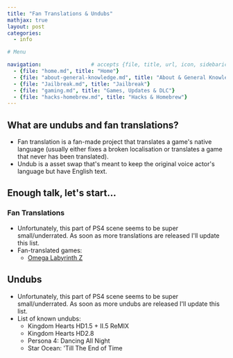 ```yaml
---
title: "Fan Translations & Undubs"
mathjax: true
layout: post
categories:
  - info

# Menu

navigation:                # accepts {file, title, url, icon, sidebaricon}
  - {file: "home.md", title: "Home"}
  - {file: "about-general-knowledge.md", title: "About & General Knowledge"}
  - {file: "Jailbreak.md", title: "Jailbreak"}
  - {file: "gaming.md", title: "Games, Updates & DLC"}
  - {file: "hacks-homebrew.md", title: "Hacks & Homebrew"}
---
```


## What are undubs and fan translations?

* Fan translation is a fan-made project that translates a game's native language (usually either fixes a broken localisation or translates a game that never has been translated).
* Undub is a asset swap that's meant to keep the original voice actor's language but have English text.

## Enough talk, let's start...

### Fan Translations

* Unfortunately, this part of PS4 scene seems to be super small/underrated. As soon as more translations are released I'll update this list.
* Fan-translated games:
   * <a href="https://gbatemp.net/threads/release-omega-labyrinth-z-jp-english-full-fan-translation-patcher-ps4.585138/"> Omega Labyrinth Z </a>
  
  
## Undubs

* Unfortunately, this part of PS4 scene seems to be super small/underrated. As soon as more undubs are released I'll update this list.
* List of known undubs:
     * Kingdom Hearts HD1.5 + II.5 ReMIX
     * Kingdom Hearts HD2.8
     * Persona 4: Dancing All Night
     * Star Ocean: 'Till The End of Time
